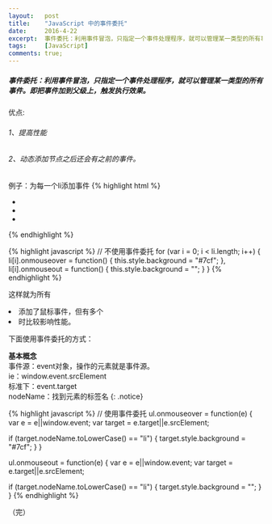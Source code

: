 ```yaml
---
layout:   post
title:    "JavaScript 中的事件委托"
date:     2016-4-22
excerpt:  事件委托：利用事件冒泡，只指定一个事件处理程序，就可以管理某一类型的所有事件。即把事件加到父级上，触发执行效果。
tags:     [JavaScript]
comments: true;
---
```


##### 事件委托：利用事件冒泡，只指定一个事件处理程序，就可以管理某一类型的所有事件。即把事件加到父级上，触发执行效果。
优点:
###### 1、提高性能
###### 2、动态添加节点之后还会有之前的事件。
例子：为每一个li添加事件
{% highlight html %}
<ul>
    <li></li>
    <li></li>
    <li></li>
</ul>
{% endhighlight %}

{% highlight javascript %}
// 不使用事件委托
for (var i = 0; i < li.length; i++) {
  li[i].onmouseover = function() {
    this.style.background = "#7cf";
  },
  li[i].onmouseout = function() {
    this.style.background = "";
  }
}
{% endhighlight %}

这样就为所有<li>添加了鼠标事件，但有多个<li>时比较影响性能。

下面使用事件委托的方式：

**基本概念**  
事件源：event对象，操作的元素就是事件源。  
ie：window.event.srcElement  
标准下：event.target  
nodeName：找到元素的标签名
{: .notice}

{% highlight javascript %}
// 使用事件委托
ul.onmouseover = function(e) {
  var e = e||window.event;
  var target = e.target||e.srcElement;

  if (target.nodeName.toLowerCase() == "li") {
    target.style.background = "#7cf";
  }
}

ul.onmouseout = function(e) {
  var e = e||window.event;
  var target = e.target||e.srcElement;

  if (target.nodeName.toLowerCase() == "li") {
    target.style.background = "";
  }
}
{% endhighlight %}

（完）